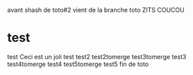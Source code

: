 avant shash
de toto#2
vient de la branche toto
ZITS
COUCOU
# test
test
Ceci est un joli test
test2
test2tomerge
test3tomerge
test3
test4tomerge
test4
test5tomerge
test5
fin de toto
